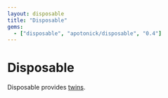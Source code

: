 ```yaml
---
layout: disposable
title: "Disposable"
gems:
  - ["disposable", "apotonick/disposable", "0.4"]
---
```


# Disposable

Disposable provides [twins](/gems/disposable/api.html).
